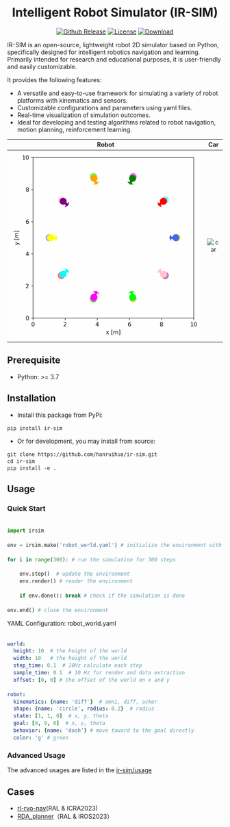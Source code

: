 <!-- <div align="center">
<img src="doc/image/ir-sim_logos/logo1_nobg.png" width = "200" >
</div>  -->


<div align="center">

# Intelligent Robot Simulator (IR-SIM)

<a href="https://img.shields.io/badge/release-v2.1.0-brightgreen?link=https%3A%2F%2Fgithub.com%2Fhanruihua%2Fir-sim%2Freleases%2F
)](https://github.com/hanruihua/ir-sim/releases/"><img src='https://img.shields.io/github/v/release/hanruihua/ir-sim?color=brightgreen' alt='Github Release'></a>
<a href="https://github.com/hanruihua/ir-sim?tab=MIT-1-ov-file"><img src='https://img.shields.io/badge/License-MIT-blue' alt='License'></a>
<a href="https://pypistats.org/packages/ir-sim"><img src='https://img.shields.io/pypi/dm/ir-sim' alt='Download'></a>

</div>

IR-SIM is an open-source, lightweight robot 2D simulator based on Python, specifically designed for intelligent robotics navigation and learning. Primarily intended for research and educational purposes, it is user-friendly and easily customizable.

It provides the following features:
  - A versatile and easy-to-use framework for simulating a variety of robot platforms with kinematics and sensors. 
  - Customizable configurations and parameters using yaml files.
  - Real-time visualization of simulation outcomes.
  - Ideal for developing and testing algorithms related to robot navigation, motion planning, reinforcement learning.


Robot             |  Car
:-------------------------:|:-------------------------:
![robot](doc/animations/rvo.gif)  |  ![car](doc/animations/car.gif)


## Prerequisite

- Python: >= 3.7

## Installation

- Install this package from PyPi:

```
pip install ir-sim
```

- Or for development, you may install from source: 

```
git clone https://github.com/hanruihua/ir-sim.git    
cd ir-sim   
pip install -e .  
```
 
## Usage

### Quick Start

```python

import irsim

env = irsim.make('robot_world.yaml') # initialize the environment with the configuration file

for i in range(300): # run the simulation for 300 steps

    env.step()  # update the environment
    env.render() # render the environment

    if env.done(): break # check if the simulation is done
        
env.end() # close the environment
```

YAML Configuration: robot_world.yaml

```yaml

world:
  height: 10  # the height of the world
  width: 10   # the height of the world
  step_time: 0.1  # 10Hz calculate each step
  sample_time: 0.1  # 10 Hz for render and data extraction 
  offset: [0, 0] # the offset of the world on x and y 

robot:
  kinematics: {name: 'diff'}  # omni, diff, acker
  shape: {name: 'circle', radius: 0.2}  # radius
  state: [1, 1, 0]  # x, y, theta
  goal: [9, 9, 0]  # x, y, theta
  behavior: {name: 'dash'} # move toward to the goal directly 
  color: 'g' # green
```


### Advanced Usage

The advanced usages are listed in the [ir-sim/usage](https://github.com/hanruihua/ir-sim/tree/main/irsim/usage)


<!-- ## YAML Configuration Example

```yaml

world:
  height: 10  
  width: 10   
  step_time: 0.1  
  sample_time: 0.1   
  offset: [0, 0] 
  collision_mode: 'stop'  # 'stop', 'unobstructed', 'reactive'
  control_mode: 'auto'  # 'auto', 'keyboard'

robot:
  - number: 10
    distribution: {name: 'circle', radius: 4.0, center: [5, 5]}  # name: 'circle', 'random',
    kinematics: {name: 'diff'} # name: 'diff', 'omni', acker
    shape: 
      - {name: 'circle', radius: 0.2}  # name: 'circle', 'rectangle'
    behavior: {name: 'rvo', vxmax: 1.3, vymax: 1.3, accer: 1.0, factor: 0.5} # name: 
    vel_min: [-2, -2.0]
    vel_max: [2, 2.0]
    color: ['royalblue', 'red', 'green', 'orange', 'purple', 'yellow', 'cyan', 'magenta', 'lime', 'pink', 'brown'] 
    arrive_mode: position   # position, state
    goal_threshold: 0.15
    plot:
      show_trail: true
      show_goal: true
      trail_fill: True
      trail_alpha: 0.2

obstacle:
  - shape: {name: 'circle', radius: 1.0}  
    state: [5, 5, 0]  
  
  - number: 10
    distribution: {name: 'manual'}
    shape:
      - {name: 'polygon', random_shape: true, center_range: [5, 10, 40, 30], avg_radius_range: [0.5, 2], irregularity_range: [0, 1], spikeyness_range: [0, 1], num_vertices_range: [4, 5]}  

  - shape: {name: 'linestring', vertices: [[5, 5], [4, 0], [1, 6]] } 
    state: [0, 0, 0] 

``` -->

## Cases
- [rl-rvo-nav](https://github.com/hanruihua/rl_rvo_nav)(RAL & ICRA2023)
- [RDA_planner](https://github.com/hanruihua/RDA_planner)（RAL & IROS2023）


<!-- ## Contact: 
hanrh@connect.hku.hk -->

<!-- ## Citation

```
@misc{ir-sim,
 author = "Ruihua Han",
 title = "ir-sim: Python based light-weight simulator for robotics navigation and learning.",
 year = 2024,
 url = "https://github.com/hanruihua/ir-sim"
}
``` -->





